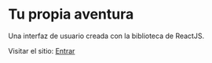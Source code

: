 # Tu propia aventura
Una interfaz de usuario creada con la biblioteca de ReactJS.

Visitar el sitio: [Entrar](https://nickoacu.github.io/tu-propia-aventura/)